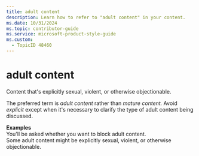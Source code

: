 ```yaml
---
title: adult content
description: Learn how to refer to "adult content" in your content.
ms.date: 10/31/2024
ms.topic: contributor-guide
ms.service: microsoft-product-style-guide
ms.custom:
  - TopicID 48460
---
```



# adult content

Content that's explicitly sexual, violent, or otherwise objectionable.  

The preferred term is *adult content* rather than *mature content.* Avoid *explicit* except when it's necessary to clarify the type of adult content being discussed.

**Examples**  
You'll be asked whether you want to block adult content.  
Some adult content might be explicitly sexual, violent, or otherwise objectionable.